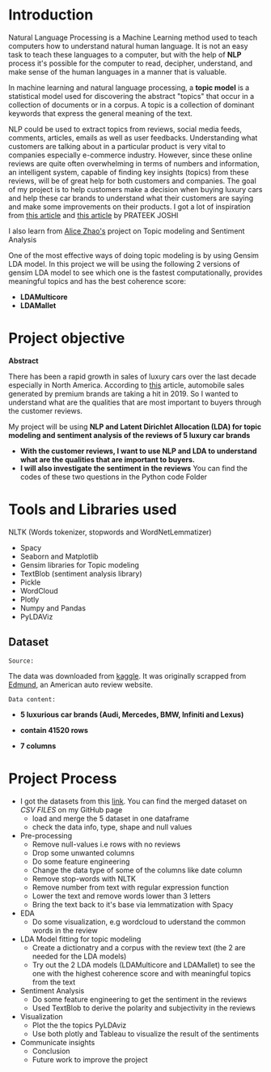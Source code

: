 # Introduction #

Natural Language Processing is a Machine Learning method used to teach computers how to understand natural human language. It is not an easy task to teach these languages to a computer, but with the help of **NLP** process it's possible for the computer to read, decipher, understand, and make sense of the human languages in a manner that is valuable. 

In machine learning and natural language processing, a **topic model** is a statistical model used for discovering the abstract "topics" that occur in a collection of documents or in a corpus. A topic is a collection of dominant keywords that express the general meaning of the text.

NLP could be used to extract topics from reviews, social media feeds, comments, articles, emails as well as user feedbacks. Understanding what customers are talking about in a particular product is very vital to companies especially e-commerce industry. However, since these online reviews are quite often overwhelming in terms of numbers and information, an intelligent system, capable of finding key insights (topics) from these reviews, will be of great help for both customers and companies. The goal of my project is to help customers make a decision when buying luxury cars and help these car brands to understand what their customers are saying and make some improvements on their products. 
I got a lot of inspiration from [this article](https://www.machinelearningplus.com/nlp/topic-modeling-gensim-python/) and [this article](https://www.analyticsvidhya.com/blog/2018/10/mining-online-reviews-topic-modeling-lda/) by PRATEEK JOSHI

I also learn from [Alice Zhao's](https://github.com/adashofdata/nlp-in-python-tutorial) project on Topic modeling and Sentiment Analysis

One of the most effective ways of doing topic modeling is by using Gensim LDA model. In this project we will be using the following 2 versions of gensim LDA model to see which one is the fastest computationally, provides meaningful topics and has the best coherence score:
*  **LDAMulticore**
*  **LDAMallet**

# Project objective #
  **Abstract**

There has been a rapid growth in sales of luxury cars over the last decade especially in North America. According to [this](https://driving.ca/audi/q5/features/feature-story/canadas-10-best-selling-luxury-vehicles-in-2019s-first-half) article, automobile sales generated by premium brands are taking a hit in 2019. So I wanted to understand what are the qualities that are most important to buyers through the customer reviews.

My project will be using **NLP and Latent Dirichlet Allocation (LDA) for topic modeling and sentiment analysis of the reviews of 5 luxury car brands**

*  **With the customer reviews, I want to use NLP and LDA to understand what are the qualities that are important to buyers.** 
*  **I will also investigate the sentiment in the reviews**
You can find the codes of these two questions in the Python code Folder

# Tools and Libraries used #
NLTK (Words tokenizer, stopwords and WordNetLemmatizer)
* Spacy
* Seaborn and Matplotlib
* Gensim libraries for Topic modeling
* TextBlob (sentiment analysis library)
* Pickle
* WordCloud
* Plotly
* Numpy and Pandas
* PyLDAViz
## Dataset ##

    Source:
    
 The data was downloaded from [kaggle](kaggle.com). It was originally scrapped from [Edmund](Edmund.com), an American auto review website.
        
    Data content:
    
*  **5 luxurious car brands (Audi, Mercedes, BMW, Infiniti and Lexus)**

*  **contain 41520 rows**

*  **7 columns**
# Project Process #
* I got the datasets from this [link](https://www.kaggle.com/ankkur13/edmundsconsumer-car-ratings-and-reviews). You can find the merged dataset on *CSV FILES* on my GitHub page
   * load and merge the 5 dataset in one dataframe
   * check the data info, type, shape and null values
* Pre-processing
   * Remove null-values i.e rows with no reviews
   * Drop some unwanted columns
   * Do some feature engineering
   * Change the data type of some of the columns like date column
   * Remove stop-words with NLTK
   * Remove number from text with regular expression function
   * Lower the text and remove words lower than 3 letters
   * Bring the text back to it's base via lemmatization with Spacy
* EDA
    * Do some visualization, e.g wordcloud to uderstand the common words in the review
* LDA Model fitting for topic modeling 
   * Create a dictionatry and a corpus with the review text (the 2 are needed for the LDA models) 
   * Try out the 2 LDA models (LDAMulticore and LDAMallet) to see the one with the highest coherence score and with meaningful topics from the text
*  Sentiment Analysis
   * Do some feature engineering to get the sentiment in the reviews
   * Used TextBlob to derive the polarity and subjectivity in the reviews
* Visualization
   * Plot the the topics PyLDAviz
   * Use both plotly and Tableau to visualize the result of the sentiments
*  Communicate insights
   * Conclusion
   * Future work to improve the project 
